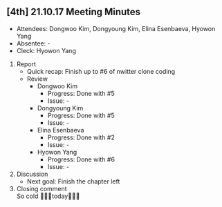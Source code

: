 ## [4th] 21.10.17 Meeting Minutes
- Attendees: Dongwoo Kim, Dongyoung Kim, Elina Esenbaeva, Hyowon Yang
- Absentee: -
- Cleck: Hyowon Yang

1. Report
    - Quick recap: Finish up to #6 of nwitter clone coding
    - Review  
        - Dongwoo Kim
            - Progress: Done with #5
            - Issue: -
        - Dongyoung Kim
            - Progress: Done with #5
            - Issue: -
        - Elina Esenbaeva
            - Progress: Done with #2
            - Issue: -
        - Hyowon Yang
            - Progress: Done with #6
            - Issue: -
2. Discussion
    - Next goal: Finish the chapter left
3. Closing comment  
    So cold 🥶🥶🥶today🥶🥶🥶